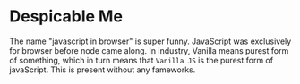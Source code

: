 # Despicable Me

The name "javascript in browser" is super funny. JavaScript was exclusively for browser before node came along. In industry, Vanilla means purest form of something, which in turn means that ```Vanilla JS``` is the purest form of javaScript. This is present without any fameworks.
